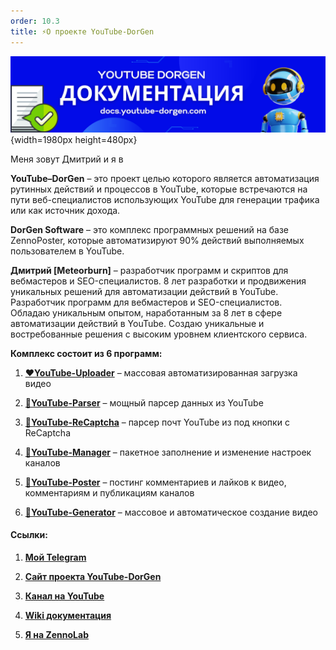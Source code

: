 ```yaml
---
order: 10.3
title: ⚡О проекте YouTube-DorGen
---
```


![](./start.png){width=1980px height=480px}



Меня зовут Дмитрий и я в



**YouTube–DorGen** – это проект целью которого является автоматизация рутинных действий и процессов в YouTube, которые встречаются на пути веб-специалистов использующих YouTube для генерации трафика или как источник дохода.

**DorGen Software** – это комплекс программных решений на базе ZennoPoster, которые автоматизируют 90% действий выполняемых пользователем в YouTube.

**Дмитрий \[Meteorburn\]** – разработчик программ и скриптов для вебмастеров и SEO-специалистов. 8 лет разработки и продвижения уникальных решений для автоматизации действий в YouTube. Разработчик программ для вебмастеров и SEO-специалистов.\
Обладаю уникальным опытом, наработанным за 8 лет в сфере автоматизации действий в YouTube. Создаю уникальные и востребованные решения с высоким уровнем клиентского сервиса.

**Комплекс состоит из 6 программ:**

1. [**❤️YouTube-Uploader**](https://zennolab.com/discussion/threads/youtube-uploader-v4-5-1-massovaja-avtomatizirovannaja-zagruzka-video-v-youtube.35333/)  – массовая автоматизированная загрузка видео

2. [**💛YouTube-Parser**](https://zennolab.com/discussion/threads/youtube-parser-v5-0-moschnyj-parser-dannyx-youtube.40158/?roistat_visit=1041982) – мощный парсер данных из YouTube

3. [**🩵YouTube-ReCaptcha**](https://zenno.club/discussion/threads/youtube-emails-1-0-7-parser-pocht-youtube-iz-pod-knopki-s-recaptcha.121812/) – парсер почт YouTube из под кнопки с ReCaptcha

4. [**💚YouTube-Manager**](https://zennolab.com/discussion/threads/youtube-manager-v3-3-0-udobnoe-upravlenie-mnozhestvom-kanalov-youtube.45226) – пакетное заполнение и изменение настроек каналов

5. [**💙YouTube-Poster**](https://zennolab.com/discussion/threads/youtube-socializer-v2-5-9-razgon-socialnyx-faktorov-youtube.53139) – постинг комментариев и лайков к видео, комментариям и публикациям каналов

6. [**🧡YouTube-Generator**](https://zenno.club/discussion/threads/youtube-generator-v1-4-5-generacija-kontenta-dlja-youtube-bez-navykov-montazha.60726/) – массовое и автоматическое создание видео





#### **Ссылки:**

1. [**Мой Telegram**](https://t.me/meteorburn)

2. [**Сайт проекта YouTube-DorGen**](https://youtube-dorgen.com)

3. [**Канал на YouTube**](https://www.youtube.com/@dorgen-software)

4. [**Wiki документация**](https://docs.youtube-dorgen.com)

5. [**Я на ZennoLab**](https://zenno.club/discussion/members/meteorburn.13934/#recent-content)